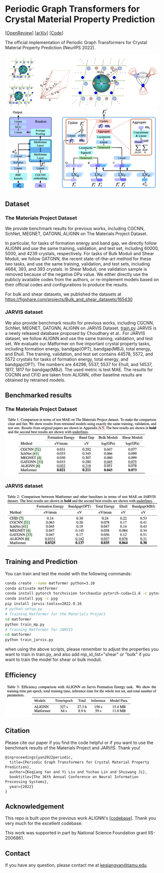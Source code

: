 # Periodic Graph Transformers for Crystal Material Property Prediction

<!-- [![License: MIT](https://img.shields.io/badge/License-MIT-yellow.svg)](https://github.com/MinkaiXu/GeoDiff/blob/main/LICENSE) -->

[[OpenReview](https://openreview.net/forum?id=pqCT3L-BU9T)] [[arXiv](https://arxiv.org/abs/2209.11807)] [[Code](https://github.com/YKQ98/Matformer)]

The official implementation of Periodic Graph Transformers for Crystal Material Property Prediction (NeurIPS 2022).

![cover](assets/matformer_graph.png)
![cover](assets/matformer.png)

## Dataset

### The Materials Project Dataset
We provide benchmark results for previous works, including CGCNN, SchNet, MEGNET, GATGNN, ALIGNN on The Materials Project Dataset.

In particular, for tasks of formation energy and band gap, we directly follow ALIGNN and use the same training, validation, and test set, including 60000, 5000, and 4239 crystals, respectively. For tasks of Bulk Moduli and Shear Moduli, we follow GATGNN, the recent state-of-the-art method for these two tasks, and use the same training, validation, and test sets, including 4664, 393, and 393 crystals. In Shear Moduli, one validation sample is removed because of the negative GPa value. We either directly use the publicly available codes from the authors, or re-implement models based on their official codes and configurations to produce the results.

For bulk and shear datasets, we published the datasets at https://figshare.com/projects/Bulk_and_shear_datasets/165430

### JARVIS dataset
We also provide benchmark results for previous works, including CGCNN, SchNet, MEGNET, GATGNN, ALIGNN on JARVIS Dataset.
[train.py](matformer%2Ftrain.py)
JARVIS is a newly released database proposed by Choudhary et al.. For JARVIS dataset, we follow ALIGNN and use the same training, validation, and test set. We evaluate our Matformer on five important crystal property tasks, including formation energy, bandgap(OPT), bandgap(MBJ), total energy, and Ehull. The training, validation, and test set contains 44578, 5572, and 5572 crystals for tasks of formation energy, total energy, and bandgap(OPT). The numbers are 44296, 5537, 5537 for Ehull, and 14537, 1817, 1817 for bandgap(MBJ). The used metric is test MAE. The results for CGCNN and CFID are taken from ALIGNN, other baseline results are obtained by retrained models. 


## Benchmarked results

### The Materials Project Dataset
![cover](assets/mp.png)
### JARVIS dataset
![cover](assets/jarvis.png)
## Training and Prediction

You can train and test the model with the following commands:

```bash
conda create --name matformer python=3.10
conda activate matformer
conda install pytorch torchvision torchaudio pytorch-cuda=11.6 -c pytorch -c nvidia
conda install pyg -c pyg
pip install jarvis-tools==2022.9.16
# python setup.py
# Training Matformer for the Materials Project
cd matformer
python train_mp.py
# Training Matformer for JARVIS
cd matformer
python train_jarvis.py
```

when using the above scripts, please remember to adjust the properties you want to train in train.py, and also add mp_id_list="shear" or "bulk" if you want to train the model for shear or bulk moduli.

## Efficiency
![cover](assets/efficient.png)

## Citation
Please cite our paper if you find the code helpful or if you want to use the benchmark results of the Materials Project and JARVIS. Thank you!
```
@inproceedings{yan2022periodic,
  title={Periodic Graph Transformers for Crystal Material Property Prediction},
  author={Keqiang Yan and Yi Liu and Yuchao Lin and Shuiwang Ji},
  booktitle={The 36th Annual Conference on Neural Information Processing Systems},
  year={2022}
}
```

## Acknowledgement

This repo is built upon the previous work ALIGNN's [[codebase]](https://github.com/usnistgov/alignn). Thank you very much for the excellent codebase.

This work was supported in part by National Science Foundation grant IIS-2006861.

## Contact

If you have any question, please contact me at keqiangyan@tamu.edu.
